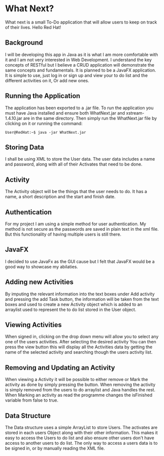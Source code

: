 # What Next?
 What next is a small To-Do application that will allow users to keep on track of their lives. 
Hello Red Hat!

## Background
I will be developing this app in Java as it is what I am more comfortable with it
and I am not very interested in Web Development. I understand the key concepts of 
RESTful but I believe a CRUD application will demonstrate the same 
concepts and fundamentals. It is planned to be a JavaFX application. 
It is simple to use, just log in or sign up and view your to do list 
and the different activities on it, Or add new ones.

## Running the Application
The application has been exported to a .jar file. To run the application you must have
Java installed and ensure both WhatNext.jar and xstream-1.4.10.jar are in the same
directory. Then simply run the WhatNext.jar file by clicking on it or running the command:
```console
User@RedHat:~$ java -jar WhatNext.jar
```

## Storing Data
I shall be using XML to store the User data. The user data includes a name and password,
along with all of their Activates that need to be done.

## Activity
The Activity object will be the things that the user needs to do. It has a name, a short
description and the start and finish date.

## Authentication 
For my project I am using a simple method for user authentication. My method is not
secure as the passwords are saved in plain text in the xml file. But this functionality
of having multiple users is still there.

## JavaFX
I decided to use JavaFx as the GUI cause  but I felt that JavaFX would be a good way to 
showcase my abilaties.
 
## Adding new Activities
By imputing the relevant information into the text boxes under Add activity and pressing
the add Task button, the information will be taken from the text boxes and used to 
create a new Activity object which is added to an arraylist used to represent the to do
list stored in the User object. 

## Viewing Activities
When signed in, clicking on the drop down menu will allow you to select any one of the 
users activities. After selecting the desired activity You can then press the view button
this will display all the Activities data by getting the name of the selected activity
and searching though the users activity list. 

## Removing and Updating an Activity
When viewing a Activity it will be possible to either remove or Mark the activity as
done by simply pressing the button. When removing the activity is simply removed from 
the users to do arraylist and Java handles the rest. When Marking an activity as read
the programme changes the isFinished variable from false to true. 

## Data Structure
The Data structure uses a simple ArrayList to store Users. The activates are stored
in each users Object along with their other information. This makes it easy to access
the Users to do list and also ensure other users don't have access to another users
to do list. The only way to access a users data is to be signed in, or by manually
reading the XML file.   


